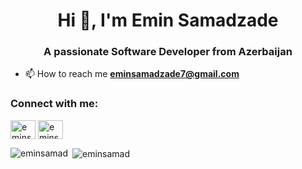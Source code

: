 <h1 align="center">Hi 👋, I'm Emin Samadzade</h1>
<h3 align="center">A passionate Software Developer from Azerbaijan</h3>

- 📫 How to reach me **eminsamadzade7@gmail.com**

<h3 align="left">Connect with me:</h3>
<p align="left">
<a href="https://linkedin.com/in/eminsamadzade" target="blank"><img align="center" src="https://raw.githubusercontent.com/rahuldkjain/github-profile-readme-generator/master/src/images/icons/Social/linked-in-alt.svg" alt="eminsamadzade" height="30" width="40" /></a>
<a href="https://www.hackerrank.com/eminsamad" target="blank"><img align="center" src="https://raw.githubusercontent.com/rahuldkjain/github-profile-readme-generator/master/src/images/icons/Social/hackerrank.svg" alt="eminsamad" height="30" width="40" /></a>
</p>

<p><img align="left" src="https://github-readme-stats.vercel.app/api/top-langs?username=eminsamad&show_icons=true&locale=en&layout=compact" alt="eminsamad" /></p>

<p>&nbsp;<img align="center" src="https://github-readme-stats.vercel.app/api?username=eminsamad&show_icons=true&locale=en" alt="eminsamad" /></p>
